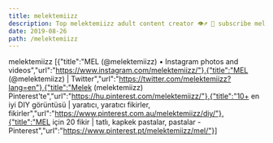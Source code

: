 ```yaml
---
title: melektemiizz
description: Top melektemiizz adult content creator 👁♐️ 👑 subscribe melektemiizz to my porn site below IG melektemiizz
date: 2019-08-26
path: /melektemiizz
---
```


melektemiizz
[{"title":"MEL (@melektemiizz) • Instagram photos and videos","url":"https://www.instagram.com/melektemiizz/"},{"title":"MEL (@melektemiizz) | Twitter","url":"https://twitter.com/melektemiizz?lang=en"},{"title":"Melek (melektemiizz) Pinterest'te","url":"https://hu.pinterest.com/melektemiizz/"},{"title":"10+ en iyi DIY görüntüsü | yaratıcı, yaratıcı fikirler, fikirler","url":"https://www.pinterest.com.au/melektemiizz/diy/"},{"title":"MEL için 20 fikir | tatlı, kapkek pastalar, pastalar - Pinterest","url":"https://www.pinterest.pt/melektemiizz/mel/"}]

